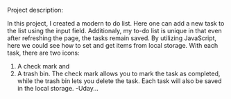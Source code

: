 Project description: 

In this project, I created a modern to do list. Here one  can add a new task to the list using the input field. 
Additionaly, my to-do list is unique in that even after refreshing the page, the tasks remain saved.
By utilizing JavaScript, here we could see how to set and get items from local storage.
With each task, there are two icons: 
1. A check mark and
2. A trash bin.
The check mark allows you to mark the task as completed, while the trash bin lets you delete the task.
Each task will also be saved in the local storage.
 -Uday...
